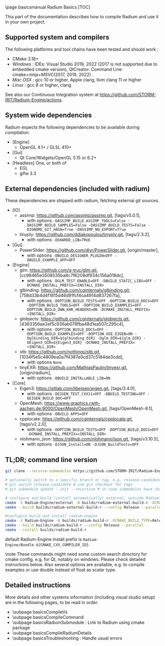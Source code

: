 \page basicsmanual Radium Basics
[TOC]

This part of the documentation describes how to compile Radium and use it in your own project.

## Supported system and compilers

The following platforms and tool chains have been tested and should work :

* CMake 3.18+
* *Windows* : IDEs: Visual Studio 2019, 2022 (2017 is not supported due to embedded cmake version), QtCreator. Command Line: cmake+ninja+MSVC(2017, 2019, 2022) .
* *Mac OSX* : gcc 10 or higher, Apple clang, llvm clang 11 or higher
* *Linux* : gcc 8  or higher, clang

See also our Continuous Integration system at <https://github.com/STORM-IRIT/Radium-Engine/actions>.

## System wide dependencies

Radium expects the following dependencies to be available during compilation.

* [Engine]
  * OpenGL 4.1+ / GLSL 410+
* [Gui]
  * Qt Core/Widgets/OpenGL 5.15 or 6.2+
* [Headless] One, or both of
  * EGL
  * glfw 3.3

## External dependencies (included with radium)

These dependencies are shipped with radium, fetching external git sources.

<!--  (generated running ../scripts/list_dep.py from Radium-Engine/external directory) -->
* [IO]
  * assimp: https://github.com/assimp/assimp.git, [tags/v5.0.1],
    * with options `-DASSIMP_BUILD_ASSIMP_TOOLS=False -DASSIMP_BUILD_SAMPLES=False -DASSIMP_BUILD_TESTS=False -DIGNORE_GIT_HASH=True -DASSIMP_NO_EXPORT=True`
  * tinyply: https://github.com/ddiakopoulos/tinyply.git, [tags/2.3.2],
    * with options `-DSHARED_LIB=TRUE`
* [Gui]
  * PowerSlider: https://github.com/dlyr/PowerSlider.git, [origin/master],
    * with options `-DBUILD_DESIGNER_PLUGIN=OFF -DBUILD_EXAMPLE_APP=OFF`
* [Engine]
  * glm: https://github.com/g-truc/glm.git, [cc98465e3508535ba8c7f6208df934c156a018dc],
    * with options `-DGLM_TEST_ENABLE=OFF -DBUILD_STATIC_LIBS=OFF -DCMAKE_INSTALL_PREFIX=<INSTALL_DIR>`
  * glbinding: https://github.com/cginternals/glbinding.git, [758d33b4d4f1815d46d91fcf4ca4914d837267fa],
    * with options `-DOPTION_BUILD_TESTS=OFF -DOPTION_BUILD_DOCS=OFF -DOPTION_BUILD_TOOLS=OFF -DOPTION_BUILD_EXAMPLES=OFF -DOPTION_BUILD_OWN_KHR_HEADERS=ON -DCMAKE_INSTALL_PREFIX=<INSTALL_DIR>`
  * globjects: https://github.com/cginternals/globjects.git, [4363356ae2ef5c936ab078fba48d1ea507c295c4],
    * with options `-DOPTION_BUILD_DOCS=OFF -DOPTION_BUILD_EXAMPLES=OFF -DOPTION_USE_EIGEN=ON -Dglbinding_DIR=${glbinding_DIR} -Dglm_DIR=${glm_DIR} -DEigen3_DIR=${Eigen3_DIR} -DCMAKE_INSTALL_PREFIX=<INSTALL_DIR>`
  * stb: https://github.com/nothings/stb.git, [1034f5e5c4809ea0a7f4387e0cd37c5184de3cdd],
    * with options `None`
  * tinyEXR: https://github.com/MathiasPaulin/tinyexr.git, [origin/radium],
    * with options `-DBUILD_INSTALLABLE_LIB=ON`
* [Core]
  * Eigen3: https://gitlab.com/libeigen/eigen.git, [tags/3.4.0],
    * with options `-DEIGEN_TEST_CXX11=OFF -DBUILD_TESTING=OFF -DEIGEN_BUILD_DOC=OFF`
  * OpenMesh: https://www.graphics.rwth-aachen.de:9000/OpenMesh/OpenMesh.git, [tags/OpenMesh-8.1],
    * with options `-DBUILD_APPS=OFF`
  * cpplocate: https://github.com/cginternals/cpplocate.git, [tags/v2.2.0],
    * with options `-DOPTION_BUILD_TESTS=OFF -DOPTION_BUILD_DOCS=OFF -DCMAKE_INSTALL_PREFIX=<INSTALL_DIR>`
  * nlohmann_json: https://github.com/nlohmann/json.git, [tags/v3.10.5],
    * with options `-DJSON_Install=ON -DJSON_BuildTests=OFF`
<!--  (end script copy) -->

## TL;DR; command line version

```bash
git clone --recurse-submodules https://github.com/STORM-IRIT/Radium-Engine.git

# optionally switch to a specific branch or tag, e.g. release-candidate or v1.2.0
# git switch release-candidate # use git checkout for tags
# git submodule update --init --recursive # in case submodules have changed wrt master

# configure and build (install automatically) external, outside Radium-Engine directory
cmake -S Radium-Engine/external -B builds/radium-external-build-r -DCMAKE_BUILD_TYPE=Release -DCMAKE_INSTALL_PREFIX=installs/radium-external-r
cmake --build builds/radium-external-build-r --config Release --parallel

#configure build and install radium-engine
cmake -S Radium-Engine -B builds/radium-build-r -DCMAKE_BUILD_TYPE=Release -C installs/radium-external-r/radium-options.cmake
cmake --build builds/radium-build-r --config Release --parallel
cmake --install builds/radium-build-r
```

default Radium-Engine install prefix is `Radium-Engine/Bundle-${CMAKE_CXX_COMPILER_ID}`.

\note These commands might need some custom search directory for cmake config, e.g. for Qt, notably on windows. Please check detailed instructions below. Also several options are available, e.g. to compile examples or use double instead of float as scalar type.

## Detailed instructions

More details and other systems information (including visual studio setup) are in the following pages, to be read in order.

* \subpage basicsCompileVs
* \subpage basicsCompileCommand
* \subpage basicsRadiumSubmodule : Link to Radium using cmake package
* \subpage basicsCompileRadiumDetails
* \subpage basicsTroubleshooting : Handle usual errors
